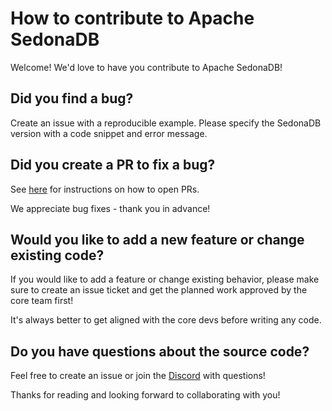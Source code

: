 <!--
 Licensed to the Apache Software Foundation (ASF) under one
 or more contributor license agreements.  See the NOTICE file
 distributed with this work for additional information
 regarding copyright ownership.  The ASF licenses this file
 to you under the Apache License, Version 2.0 (the
 "License"); you may not use this file except in compliance
 with the License.  You may obtain a copy of the License at

   http://www.apache.org/licenses/LICENSE-2.0

 Unless required by applicable law or agreed to in writing,
 software distributed under the License is distributed on an
 "AS IS" BASIS, WITHOUT WARRANTIES OR CONDITIONS OF ANY
 KIND, either express or implied.  See the License for the
 specific language governing permissions and limitations
 under the License.
 -->

# How to contribute to Apache SedonaDB

Welcome!  We'd love to have you contribute to Apache SedonaDB!

## Did you find a bug?

Create an issue with a reproducible example.  Please specify the SedonaDB version with a code snippet and error message.

## Did you create a PR to fix a bug?

See [here](https://sedona.apache.org/latest/community/rule/#make-a-pull-request) for instructions on how to open PRs.

We appreciate bug fixes - thank you in advance!

## Would you like to add a new feature or change existing code?

If you would like to add a feature or change existing behavior, please make sure to create an issue ticket and get the planned work approved by the core team first!

It's always better to get aligned with the core devs before writing any code.

## Do you have questions about the source code?

Feel free to create an issue or join the [Discord](https://discord.gg/9A3k5dEBsY) with questions!

Thanks for reading and looking forward to collaborating with you!
